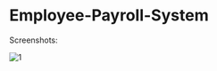 # Employee-Payroll-System

 Screenshots:

![1](https://github.com/user-attachments/assets/362a051c-e008-4b22-b78f-c0cda166bed2)
